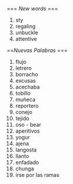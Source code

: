 === *New words* ===

1. sty
2. regaling
3. unbuckle
4. attentive

==*Nuevas Palabras* ===

1. flujo
2. letrero
3. borracho
4. excusas
5. acechaba
6. tobillo
7. muñeca
8. reportero
9. conejo
10. tejido
11. oso - bear
12. aperitivos
13. yogur
14. ajena
15. langosta
16. llanto
17. enfadado
18. chunga
19. irse por las ramas

